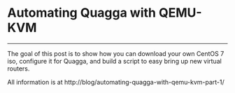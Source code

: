 # Automating Quagga with QEMU-KVM
---------------------------------------

The goal of this post is to show how you can download your own CentOS 7 iso,
configure it for Quagga, and build a script to easy bring up new virtual
routers.


All information is at http://blog/automating-quagga-with-qemu-kvm-part-1/
